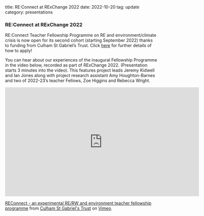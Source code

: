 title: RE:Connect at RExChange 2022
date: 2022-10-20
tag: update
category: presentations

### RE:Connect at RExChange 2022

RE:Connect Teacher Fellowship Programme on RE and environment/climate crisis is now open for its second cohort (starting September 2022) thanks to funding from Culham St Gabriel’s Trust.  Click [here](https://www.saltleytrust.org.uk/reconnect/) for further details of how to apply!

You can hear about our experiences of the inaugural Fellowship Programme in the video below, recorded as part of RExChange 2022.  (Presentation starts 3 minutes into the video).  This features project leads Jeremy Kidwell and Ian Jones along with project research assistant Amy Houghton-Barnes and two of 2022-23’s teacher Fellows, Zoe Higgins and Rebecca Wright.

<iframe src="https://player.vimeo.com/video/766515921?h=8ec4f4207b&title=0&byline=0&portrait=0" width="640" height="360" frameborder="0" allow="autoplay; fullscreen; picture-in-picture" allowfullscreen></iframe>
<p><a href="https://vimeo.com/766515921">REConnect - an experimental RE/RW and environment teacher fellowship programme</a> from <a href="https://vimeo.com/user114364866">Culham St Gabriel&#039;s Trust</a> on <a href="https://vimeo.com">Vimeo</a>.</p>